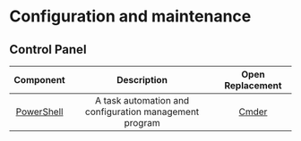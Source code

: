 # Configuration and maintenance

## Control Panel

|Component|Description|Open Replacement|
|:-:|:-:|:-:|
|[PowerShell](https://en.wikipedia.org/wiki/PowerShell)|A task automation and configuration management program|[Cmder](https://cmder.net/)|
